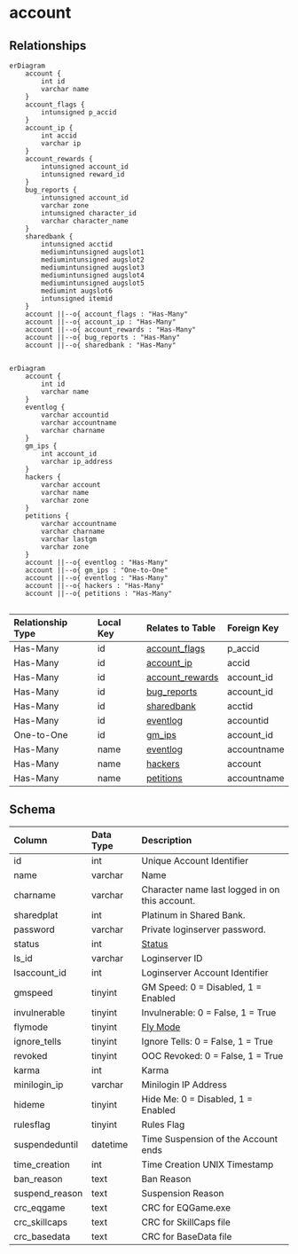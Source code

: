 # account

## Relationships

```mermaid
erDiagram
    account {
        int id
        varchar name
    }
    account_flags {
        intunsigned p_accid
    }
    account_ip {
        int accid
        varchar ip
    }
    account_rewards {
        intunsigned account_id
        intunsigned reward_id
    }
    bug_reports {
        intunsigned account_id
        varchar zone
        intunsigned character_id
        varchar character_name
    }
    sharedbank {
        intunsigned acctid
        mediumintunsigned augslot1
        mediumintunsigned augslot2
        mediumintunsigned augslot3
        mediumintunsigned augslot4
        mediumintunsigned augslot5
        mediumint augslot6
        intunsigned itemid
    }
    account ||--o{ account_flags : "Has-Many"
    account ||--o{ account_ip : "Has-Many"
    account ||--o{ account_rewards : "Has-Many"
    account ||--o{ bug_reports : "Has-Many"
    account ||--o{ sharedbank : "Has-Many"


```

```mermaid
erDiagram
    account {
        int id
        varchar name
    }
    eventlog {
        varchar accountid
        varchar accountname
        varchar charname
    }
    gm_ips {
        int account_id
        varchar ip_address
    }
    hackers {
        varchar account
        varchar name
        varchar zone
    }
    petitions {
        varchar accountname
        varchar charname
        varchar lastgm
        varchar zone
    }
    account ||--o{ eventlog : "Has-Many"
    account ||--o{ gm_ips : "One-to-One"
    account ||--o{ eventlog : "Has-Many"
    account ||--o{ hackers : "Has-Many"
    account ||--o{ petitions : "Has-Many"


```


| Relationship Type | Local Key | Relates to Table | Foreign Key |
| :--- | :--- | :--- | :--- |
| Has-Many | id | [account_flags](../../schema/account/account_flags.md) | p_accid |
| Has-Many | id | [account_ip](../../schema/account/account_ip.md) | accid |
| Has-Many | id | [account_rewards](../../schema/account/account_rewards.md) | account_id |
| Has-Many | id | [bug_reports](../../schema/admin/bug_reports.md) | account_id |
| Has-Many | id | [sharedbank](../../schema/account/sharedbank.md) | acctid |
| Has-Many | id | [eventlog](../../schema/admin/eventlog.md) | accountid |
| One-to-One | id | [gm_ips](../../schema/admin/gm_ips.md) | account_id |
| Has-Many | name | [eventlog](../../schema/admin/eventlog.md) | accountname |
| Has-Many | name | [hackers](../../schema/admin/hackers.md) | account |
| Has-Many | name | [petitions](../../schema/admin/petitions.md) | accountname |


## Schema

| Column | Data Type | Description |
| :--- | :--- | :--- |
| id | int | Unique Account Identifier |
| name | varchar | Name |
| charname | varchar | Character name last logged in on this account. |
| sharedplat | int | Platinum in Shared Bank. |
| password | varchar | Private loginserver password. |
| status | int | [Status](../../../../server/player/status-levels) |
| ls_id | varchar | Loginserver ID |
| lsaccount_id | int | Loginserver Account Identifier |
| gmspeed | tinyint | GM Speed: 0 = Disabled, 1 = Enabled |
| invulnerable | tinyint | Invulnerable: 0 = False, 1 = True |
| flymode | tinyint | [Fly Mode](../../../../server/npc/fly-modes) |
| ignore_tells | tinyint | Ignore Tells: 0 = False, 1 = True |
| revoked | tinyint | OOC Revoked: 0 = False, 1 = True |
| karma | int | Karma |
| minilogin_ip | varchar | Minilogin IP Address |
| hideme | tinyint | Hide Me: 0 = Disabled, 1 = Enabled |
| rulesflag | tinyint | Rules Flag |
| suspendeduntil | datetime | Time Suspension of the Account ends |
| time_creation | int | Time Creation UNIX Timestamp |
| ban_reason | text | Ban Reason |
| suspend_reason | text | Suspension Reason |
| crc_eqgame | text | CRC for EQGame.exe |
| crc_skillcaps | text | CRC for SkillCaps file |
| crc_basedata | text | CRC for BaseData file |

